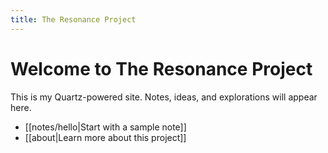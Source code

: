 ```yaml
---
title: The Resonance Project
---
```


# Welcome to The Resonance Project

This is my Quartz-powered site. Notes, ideas, and explorations will appear here.

- [[notes/hello|Start with a sample note]]
- [[about|Learn more about this project]]


